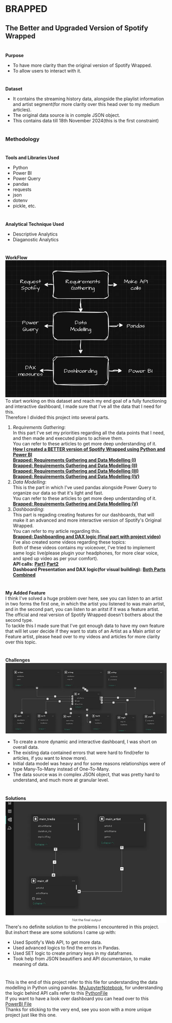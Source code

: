 # BRAPPED
## The Better and Upgraded Version of Spotify Wrapped<br>
#
**Purpose**
- To have more clarity than the original version of Spotify Wrapped.
- To allow users to interact with it.
# 
**Dataset**
- It contains the streaming history data, alongside the playlist information and artist segment(for more clarity over this head over to my medium articles).
- The original data source is in comple JSON object.
- This contains data till 18th November 2024(this is the first constraint)
#
### **Methodology**
#
**Tools and Libraries Used**
- Python
- Power BI
- Power Query
- pandas
- requests
- json
- dotenv
- pickle, etc.
#
**Analytical Technique Used**
- Descriptive Analytics
- Diaganostic Analytics
#
**WorkFlow**<br>
![](https://github.com/gauraVwrites/BRAPPED/blob/main/images/introImage.png)<br>
To start working on this dataset and reach my end goal of a fully functioning and interactive dashboard, I made sure that I've all the data that I need for this.<br>
Therefore I divided this project into several parts.
1. *Requirements Gathering*:<br>
In this part I've set my priorities regarding all the data points that I need, and then made and executed plans to achieve them.<br>
You can refer to these articles to get more deep understanding of it.<br>
[**How I created a BETTER version of Spotify Wrapped using Python and Power BI**](https://medium.com/p/74ec648f1f0c)<br>
[**Brapped: Requirements Gathering and Data Modelling (I)**](https://medium.com/p/1051bfc1b240)<br>
[**Brapped: Requirements Gathering and Data Modelling (II)**](https://medium.com/p/38e8de8a7524)<br>
[**Brapped: Requirements Gathering and Data Modelling (III)**](https://medium.com/p/04cc2ebcbf32)<br>
[**Brapped: Requirements Gathering and Data Modelling (IV)**](https://medium.com/p/4dde6f4d1fb1)<br>
2. *Data Modelling*:<br>
This is the part in which I've used pandas alongside Power Query to organize our data so that it's light and fast.<br>
You can refer to these articles to get more deep understanding of it.<br>
[**Brapped: Requirements Gathering and Data Modelling (V)**](https://medium.com/p/a0c604fbdabf)<br>
3. *Dashboarding*:<br>
This part is regading creating features for our dashboards, that will make it an advanced and more interactive version of Spotify's Original Wrapped.<br>
You can refer to my article regarding this.<br>
[**Brapped: Dashboarding and DAX logic (final part with project video)**](https://medium.com/p/7fdd1f6c8894)<br>
I've also created some videos regarding these topics:<br>
Both of these videos contains my voiceover, I've tried to implement same logic live(please plugin your headphones, for more clear voice, and sped up video as per your comfort).<br>
**API calls:** [**Part1**](https://youtu.be/Cy8DPKAO3U4?si=cnbi0Q1dwGDiZgv5) [**Part2**](https://youtu.be/JoBmyjuOTDk?si=ACpG0YL6Enny5y6h)<br>
**Dashboard Presentation and DAX logic(for visual building):** [**Both Parts Combined**](https://youtu.be/Oegr4tQ88cA?si=J9zDIAunkx7KLiCp)<br>
#
**My Added Feature**<br>
I think I've solved a huge problem over here, see you can listen to an artist in two forms the first one, in which the artist you listened to was main artist, and in the second part, you can listen to an aritst if it was a feature artist. The official and real version of Spotify Wrapped doesn't bothers about the second type.<br>
To tackle this I made sure that I've got enough data to have my own feature that will let user decide if they want to stats of an Artist as a Main artist or Feature artist, please head over to my videos and articles for more clarity over this topic.<br>
#
**Challenges**<br>
![](https://github.com/gauraVwrites/BRAPPED/blob/main/images/dataCluster.png)<br>
- To create a more dynamic and interactive dashboard, I was short on overall data.
- The existing data contained errors that were hard to find(refer to articles, if you want to know more).
- Initial data model was heavy and for some reasons relationships were of type Many-To-Many instead of One-To-Many.
- The data source was in complex JSON object, that was pretty hard to understand, and much more at granular level.
#
**Solutions**<br>
![](https://github.com/gauraVwrites/BRAPPED/blob/main/images/cleanDataModel.png)<br>
There's no definite solution to the problems I encountered in this project. But inshort these are some solutions I came up with:<br>
- Used Spotify's Web API, to get more data.
- Used advanced logics to find the errors in Pandas.
- Used SET logic to create primary keys in my dataframes.
- Took help from JSON beautifiers and API documentaion, to make meaning of data.
#
This is the end of this project refer to this file for understanding the data modelling in Python using pandas. [MyJupyterNotebook](https://github.com/gauraVwrites/BRAPPED/blob/main/SpotifyDataModelling.ipynb), for understanding the logic behind API calls refer to this [PythonFile](https://github.com/gauraVwrites/BRAPPED/blob/main/main.py)<br>
If you want to have a look over dashboard you can head over to this [PowerBI File](https://github.com/gauraVwrites/BRAPPED/blob/main/TEST%20FEATURE%20VS%20MAIN.pbix)<br>
Thanks for sticking to the very end, see you soon with a more unique project just like this one.
